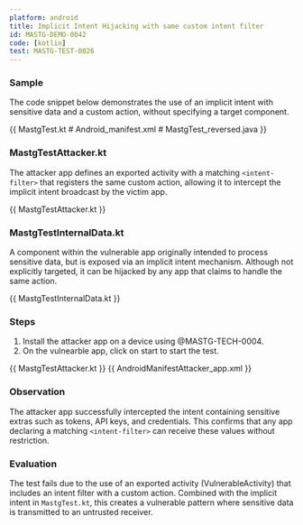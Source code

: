 ```yaml
---
platform: android
title: Implicit Intent Hijacking with same custom intent filter
id: MASTG-DEMO-0042
code: [kotlin]
test: MASTG-TEST-0026
---
```


### Sample

The code snippet below demonstrates the use of an implicit intent with sensitive data and a custom action, without specifying a target component. 

{{ MastgTest.kt # Android_manifest.xml # MastgTest_reversed.java }}

### MastgTestAttacker.kt

The attacker app defines an exported activity with a matching `<intent-filter>` that registers the same custom action, allowing it to intercept the implicit intent broadcast by the victim app.

{{ MastgTestAttacker.kt }}

### MastgTestInternalData.kt

A component within the vulnerable app originally intended to process sensitive data, but is exposed via an implicit intent mechanism. Although not explicitly targeted, it can be hijacked by any app that claims to handle the same action.

{{ MastgTestInternalData.kt }}

### Steps

1. Install the attacker app on a device using @MASTG-TECH-0004.
2. On the vulnearble app, click on start to start the test.


{{ MastgTestAttacker.kt }}
{{ AndroidManifestAttacker_app.xml }}

### Observation

The attacker app successfully intercepted the intent containing sensitive extras such as tokens, API keys, and credentials. This confirms that any app declaring a matching `<intent-filter>` can receive these values without restriction.

### Evaluation

The test fails due to the use of an exported activity (VulnerableActivity) that includes an intent filter with a custom action. Combined with the implicit intent in `MastgTest.kt`, this creates a vulnerable pattern where sensitive data is transmitted to an untrusted receiver.